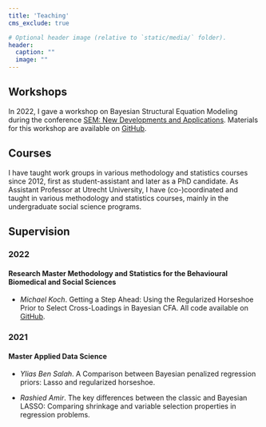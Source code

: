```yaml
---
title: 'Teaching'
cms_exclude: true

# Optional header image (relative to `static/media/` folder).
header:
  caption: ""
  image: ""
---
```


## Workshops
In 2022, I gave a workshop on Bayesian Structural Equation Modeling during the conference [SEM: New Developments and Applications](https://www.tilburguniversity.edu/about/schools/socialsciences/organization/departments/methodology-statistics/events/structural-equation-modeling). Materials for this workshop are available on [GitHub](https://github.com/sara-vanerp/BSEMworkshop).

## Courses
I have taught work groups in various methodology and statistics courses since 2012, first as student-assistant and later as a PhD candidate. As Assistant Professor at Utrecht University, I have (co-)coordinated and taught in various methodology and statistics courses, mainly in the undergraduate social science programs. 

## Supervision
### 2022
#### Research Master Methodology and Statistics for the Behavioural Biomedical and Social Sciences
- *Michael Koch*. Getting a Step Ahead: Using the Regularized Horseshoe Prior to Select Cross-Loadings in Bayesian CFA. All code available on [GitHub](https://github.com/JMBKoch/1vs2StepBayesianRegSEM).

### 2021
#### Master Applied Data Science
- *Ylias Ben Salah*. A Comparison between Bayesian penalized regression priors: Lasso and regularized horseshoe.

- *Rashied Amir*. The key differences between the classic and Bayesian LASSO: Comparing shrinkage and variable selection properties in regression problems.

